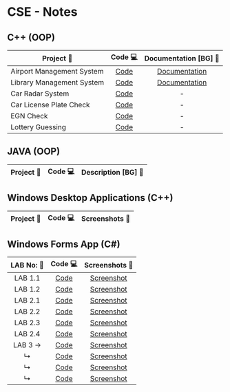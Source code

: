 # CSE - Notes
## C++ (OOP)

| Project 📃                       | Code 💻                   | Documentation [BG] 📑 |
| ------------------------------- |:------------------------:| :------------------:|
| Airport Management System       | [Code](FINAL/FINAL/Source.cpp)      | [Documentation](Documentation.pdf)     |
| Library Management System       | [Code](Library.cpp)      | [Documentation](Semester_Project.pdf)     |
| Car Radar System                | [Code](Radar.cpp)        |          -          |
| Car License Plate Check         | [Code](LicensePlate.cpp) |          -          |
| EGN Check                       | [Code](EGN.cpp)          |          -          |
| Lottery Guessing                | [Code](Lottery.cpp)      |          -          |


## JAVA (OOP)

| Project 📃                       | Code 💻                   | Description [BG] 📝  |
| ------------------------------- |:------------------------:| :------------------:|


## Windows Desktop Applications (C++)

| Project 📃                       | Code 💻                   | Screenshots 📱       |
| ------------------------------- |:------------------------:| :------------------:|


## Windows Forms App (C#)
| LAB No: 📃                       | Code 💻                    | Screenshots 📱       |
| :-----------------------------: |:-------------------------:| :------------------:|
| LAB 1.1                         | [Code](Windows-Forms/LAB1/LAB1-1code/Form1.cs) | [Screenshot](Windows-Forms/LAB1/Screenshots/LAB1-1.md)     |
| LAB 1.2                         | [Code](Windows-Forms/LAB1/LAB1-2code/Form1.cs) | [Screenshot](Windows-Forms/LAB1/Screenshots/LAB1-2.md)     |
| LAB 2.1                         | [Code](Windows-Forms/LAB2/LAB2-1code/Form1.cs) | [Screenshot](Windows-Forms/LAB2/Screenshots/LAB2-1.md)     |
| LAB 2.2                         | [Code](Windows-Forms/LAB2/LAB2-2code/Form1.cs) | [Screenshot](Windows-Forms/LAB2/Screenshots/LAB2-2.md)     |
| LAB 2.3                         | [Code](Windows-Forms/LAB2/LAB2-3code/Form1.cs) | [Screenshot](Windows-Forms/LAB2/Screenshots/LAB2-3.md)     |
| LAB 2.4                         | [Code](Windows-Forms/LAB2/LAB2-4code/Form1.cs) | [Screenshot](Windows-Forms/LAB2/Screenshots/LAB2-4.md)     |
| LAB 3 →                         | [Code](Windows-Forms/LAB2/LAB2-4code/Form1.cs) | [Screenshot](Windows-Forms/LAB2/Screenshots/LAB2-4.md)     |
| ↳                               | [Code](Windows-Forms/LAB2/LAB2-4code/Form1.cs) | [Screenshot](Windows-Forms/LAB2/Screenshots/LAB2-4.md)     |
| ↳                               | [Code](Windows-Forms/LAB2/LAB2-4code/Form1.cs) | [Screenshot](Windows-Forms/LAB2/Screenshots/LAB2-4.md)     |
| ↳                               | [Code](Windows-Forms/LAB2/LAB2-4code/Form1.cs) | [Screenshot](Windows-Forms/LAB2/Screenshots/LAB2-4.md)     |
